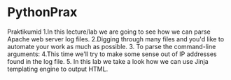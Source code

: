# PythonPrax
Praktikumid
1.In this lecture/lab we are going to see how we can parse Apache web server log files. 
2.Digging through many files and you'd like to automate your work as much as possible. 
3. To parse the command-line arguments:
4.This time we'll try to make some sense out of IP addresses found in the log file.
5. In this lab we take a look how we can use Jinja templating engine to output HTML.
